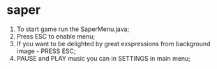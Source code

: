 # saper
1) To start game run the SaperMenu.java;
2) Press ESC to enable menu;
3) If you want to be delighted by great exspressions from background image - PRESS ESC;
4) PAUSE and PLAY music you can in SETTINGS in main menu;
